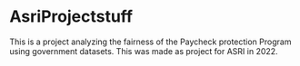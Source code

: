# AsriProjectstuff
 
This is a project analyzing the fairness of the Paycheck protection Program using government datasets. This was made as project for ASRI in 2022.
